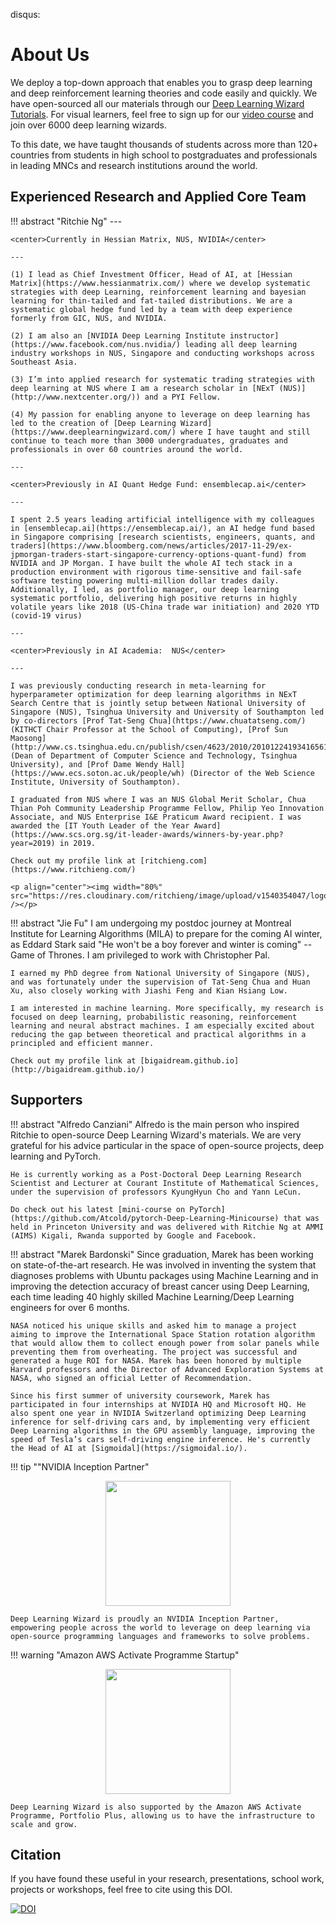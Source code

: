disqus:

# About Us

We deploy a top-down approach that enables you to grasp deep learning and deep reinforcement learning theories and code easily and quickly. We have open-sourced all our materials through our [Deep Learning Wizard Tutorials](https://www.deeplearningwizard.com/deep_learning/course_progression/). For visual learners, feel free to sign up for our [video course](https://www.udemy.com/practical-deep-learning-with-pytorch/?couponCode=DEEPWIZARD) and join over 6000 deep learning wizards.

To this date, we have taught thousands of students across more than 120+ countries from students in high school to postgraduates and professionals in leading MNCs and research institutions around the world.

## Experienced Research and Applied Core Team

!!! abstract "Ritchie Ng"
    ---

    <center>Currently in Hessian Matrix, NUS, NVIDIA</center>

    ---

    (1) I lead as Chief Investment Officer, Head of AI, at [Hessian Matrix](https://www.hessianmatrix.com/) where we develop systematic strategies with deep Learning, reinforcement learning and bayesian learning for thin-tailed and fat-tailed distributions. We are a systematic global hedge fund led by a team with deep experience formerly from GIC, NUS, and NVIDIA.

    (2) I am also an [NVIDIA Deep Learning Institute instructor](https://www.facebook.com/nus.nvidia/) leading all deep learning industry workshops in NUS, Singapore and conducting workshops across Southeast Asia.

    (3) I’m into applied research for systematic trading strategies with deep learning at NUS where I am a research scholar in [NExT (NUS)](http://www.nextcenter.org/)) and a PYI Fellow.

    (4) My passion for enabling anyone to leverage on deep learning has led to the creation of [Deep Learning Wizard](https://www.deeplearningwizard.com/) where I have taught and still continue to teach more than 3000 undergraduates, graduates and professionals in over 60 countries around the world.

    ---

    <center>Previously in AI Quant Hedge Fund: ensemblecap.ai</center>

    ---

    I spent 2.5 years leading artificial intelligence with my colleagues in [ensemblecap.ai](https://ensemblecap.ai/), an AI hedge fund based in Singapore comprising [research scientists, engineers, quants, and traders](https://www.bloomberg.com/news/articles/2017-11-29/ex-jpmorgan-traders-start-singapore-currency-options-quant-fund) from NVIDIA and JP Morgan. I have built the whole AI tech stack in a production environment with rigorous time-sensitive and fail-safe software testing powering multi-million dollar trades daily. Additionally, I led, as portfolio manager, our deep learning systematic portfolio, delivering high positive returns in highly volatile years like 2018 (US-China trade war initiation) and 2020 YTD (covid-19 virus)

    ---

    <center>Previously in AI Academia:  NUS</center>

    ---

    I was previously conducting research in meta-learning for hyperparameter optimization for deep learning algorithms in NExT Search Centre that is jointly setup between National University of Singapore (NUS), Tsinghua University and University of Southampton led by co-directors [Prof Tat-Seng Chua](https://www.chuatatseng.com/) (KITHCT Chair Professor at the School of Computing), [Prof Sun Maosong](http://www.cs.tsinghua.edu.cn/publish/csen/4623/2010/20101224193416561782037/20101224193416561782037_.html) (Dean of Department of Computer Science and Technology, Tsinghua University), and [Prof Dame Wendy Hall](https://www.ecs.soton.ac.uk/people/wh) (Director of the Web Science Institute, University of Southampton).

    I graduated from NUS where I was an NUS Global Merit Scholar, Chua Thian Poh Community Leadership Programme Fellow, Philip Yeo Innovation Associate, and NUS Enterprise I&E Praticum Award recipient. I was awarded the [IT Youth Leader of the Year Award](https://www.scs.org.sg/it-leader-awards/winners-by-year.php?year=2019) in 2019.

    Check out my profile link at [ritchieng.com](https://www.ritchieng.com/)
    
    <p align="center"><img width="80%" src="https://res.cloudinary.com/ritchieng/image/upload/v1540354047/logos/ritchie_website_affliated_logos.png" /></p>

!!! abstract "Jie Fu"
    I am undergoing my postdoc journey at Montreal Institute for Learning Algorithms (MILA) to prepare for the coming AI winter, as Eddard Stark said "He won't be a boy forever and winter is coming" -- Game of Thrones. I am privileged to work with Christopher Pal.

    I earned my PhD degree from National University of Singapore (NUS), and was fortunately under the supervision of Tat-Seng Chua and Huan Xu, also closely working with Jiashi Feng and Kian Hsiang Low.
    
    I am interested in machine learning. More specifically, my research is focused on deep learning, probabilistic reasoning, reinforcement learning and neural abstract machines. I am especially excited about reducing the gap between theoretical and practical algorithms in a principled and efficient manner.
    
    Check out my profile link at [bigaidream.github.io](http://bigaidream.github.io/)
    
##  Supporters

!!! abstract "Alfredo Canziani"
    Alfredo is the main person who inspired Ritchie to open-source Deep Learning Wizard's materials. We are very grateful for his advice particular in the space of open-source projects, deep learning and PyTorch.
    
    He is currently working as a Post-Doctoral Deep Learning Research Scientist and Lecturer at Courant Institute of Mathematical Sciences, under the supervision of professors KyungHyun Cho and Yann LeCun.
    
    Do check out his latest [mini-course on PyTorch](https://github.com/Atcold/pytorch-Deep-Learning-Minicourse) that was held in Princeton University and was delivered with Ritchie Ng at AMMI (AIMS) Kigali, Rwanda supported by Google and Facebook.
    
!!! abstract "Marek Bardonski"
    Since graduation, Marek has been working on state-of-the-art research. He was involved in inventing the system that diagnoses problems with Ubuntu packages using Machine Learning and in improving the detection accuracy of breast cancer using Deep Learning, each time leading 40 highly skilled Machine Learning/Deep Learning engineers for over 6 months.

    NASA noticed his unique skills and asked him to manage a project aiming to improve the International Space Station rotation algorithm that would allow them to collect enough power from solar panels while preventing them from overheating. The project was successful and generated a huge ROI for NASA. Marek has been honored by multiple Harvard professors and the Director of Advanced Exploration Systems at NASA, who signed an official Letter of Recommendation.

    Since his first summer of university coursework, Marek has participated in four internships at NVIDIA HQ and Microsoft HQ. He also spent one year in NVIDIA Switzerland optimizing Deep Learning inference for self-driving cars and, by implementing very efficient Deep Learning algorithms in the GPU assembly language, improving the speed of Tesla’s cars self-driving engine inference. He's currently the Head of AI at [Sigmoidal](https://sigmoidal.io/).

!!! tip ""NVIDIA Inception Partner"
    <center><img src="https://res.cloudinary.com/ritchieng/image/upload/v1532596192/deeplearningwizard.com/nvidia_inception.png" style="width:200px"/></center>
    
    Deep Learning Wizard is proudly an NVIDIA Inception Partner, empowering people across the world to leverage on deep learning via open-source programming languages and frameworks to solve problems.
    
!!! warning "Amazon AWS Activate Programme Startup"
    <center><img src="https://res.cloudinary.com/ritchieng/image/upload/v1563421301/logos/aws_activate.png" style="width:200px"/></center>
    
    Deep Learning Wizard is also supported by the Amazon AWS Activate Programme, Portfolio Plus, allowing us to have the infrastructure to scale and grow.   
    
## Citation
If you have found these useful in your research, presentations, school work, projects or workshops, feel free to cite using this DOI.

[![DOI](https://zenodo.org/badge/139945544.svg)](https://zenodo.org/badge/latestdoi/139945544)